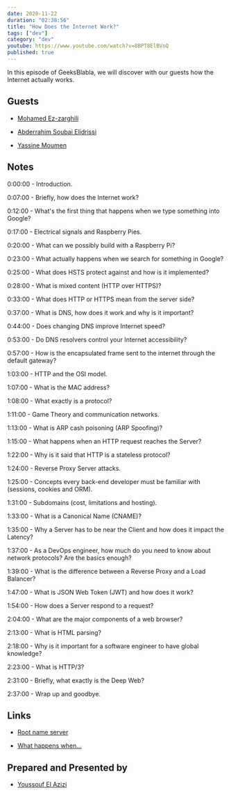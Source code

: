 ```yaml
---
date: 2020-11-22
duration: "02:38:56"
title: "How Does the Internet Work?"
tags: ["dev"]
category: "dev"
youtube: https://www.youtube.com/watch?v=8BPT8ElBVnQ
published: true
---
```


In this episode of GeeksBlabla, we will discover with our guests how the Internet actually works.

## Guests

- [Mohamed Ez-zarghili](https://twitter.com/ezzarghili)

- [Abderrahim Soubai Elidrissi](https://twitter.com/soub4i)

- [Yassine Moumen](https://www.linkedin.com/in/yassine-moumen/)

## Notes

0:00:00 - Introduction.

0:07:00 - Briefly, how does the Internet work?

0:12:00 - What's the first thing that happens when we type something into Google?

0:17:00 - Electrical signals and Raspberry Pies.

0:20:00 - What can we possibly build with a Raspberry Pi?

0:23:00 - What actually happens when we search for something in Google?

0:25:00 - What does HSTS protect against and how is it implemented?

0:28:00 - What is mixed content (HTTP over HTTPS)?

0:33:00 - What does HTTP or HTTPS mean from the server side?

0:37:00 - What is DNS, how does it work and why is it important?

0:44:00 - Does changing DNS improve Internet speed?

0:53:00 - Do DNS resolvers control your Internet accessibility?

0:57:00 - How is the encapsulated frame sent to the internet through the default gateway?

1:03:00 - HTTP and the OSI model.

1:07:00 - What is the MAC address?

1:08:00 - What exactly is a protocol?

1:11:00 - Game Theory and communication networks.

1:13:00 - What is ARP cash poisoning (ARP Spoofing)?

1:15:00 - What happens when an HTTP request reaches the Server?

1:22:00 - Why is it said that HTTP is a stateless protocol?

1:24:00 - Reverse Proxy Server attacks.

1:25:00 - Concepts every back-end developer must be familiar with (sessions, cookies and ORM).

1:31:00 - Subdomains (cost, limitations and hosting).

1:33:00 - What is a Canonical Name (CNAME)?

1:35:00 - Why a Server has to be near the Client and how does it impact the Latency?

1:37:00 - As a DevOps engineer, how much do you need to know about network protocols? Are the basics enough?

1:39:00 - What is the difference between a Reverse Proxy and a Load Balancer?

1:47:00 - What is JSON Web Token (JWT) and how does it work?

1:54:00 - How does a Server respond to a request?

2:04:00 - What are the major components of a web browser?

2:13:00 - What is HTML parsing?

2:18:00 - Why is it important for a software engineer to have global knowledge?

2:23:00 - What is HTTP/3?

2:31:00 - Briefly, what exactly is the Deep Web?

2:37:00 - Wrap up and goodbye.

## Links

- [Root name server](https://en.wikipedia.org/wiki/Root_name_server)

- [What happens when...](https://github.com/alex/what-happens-when)

## Prepared and Presented by

- [Youssouf El Azizi](https://elazizi.com)
